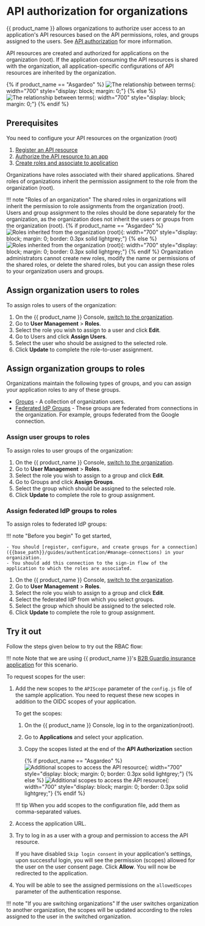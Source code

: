 # API authorization for organizations
{{ product_name }} allows organizations to authorize user access to an application's API resources based on the API permissions, roles, and groups assigned to the users. See [API authorization]({{base_path}}/guides/api-authorization/) for more information.

API resources are created and authorized for applications on the organization (root). If the application consuming the API resources is shared with the organization, all application-specific configurations of API resources are inherited by the organization.

{% if product_name == "Asgardeo" %}
![The relationship between terms]({{base_path}}/assets/img/guides/authorization/api-authorization/b2b-api-authorization.png){: width="700" style="display: block; margin: 0;"}
{% else %}
![The relationship between terms]({{base_path}}/assets/img/guides/authorization/api-authorization/b2b-api-authorization.png){: width="700" style="display: block; margin: 0;"}
{% endif %}

## Prerequisites
You need to configure your API resources on the organization (root)

1. [Register an API resource]({{base_path}}/guides/api-authorization/#register-an-api-resource)
2. [Authorize the API resource to an app]({{base_path}}/guides/api-authorization/#authorize-the-api-resources-for-an-app)
3. [Create roles and associate to application]({{base_path}}/guides/api-authorization/#associate-roles-to-the-application)

Organizations have roles associated with their shared applications. Shared roles of organizations inherit the permission assignment to the role from the organization (root).

!!! note "Roles of an organization"
    The shared roles in organizations will inherit the permission to role assignments from the organization (root).
    Users and group assignment to the roles should be done separately for the organization, as the organization does not inherit the users or groups from the organization (root).
    {% if product_name == "Asgardeo" %}
    ![Roles inherited from the organization (root)]({{base_path}}/assets/img/guides/authorization/api-authorization/b2b-inherited-roles.png){: width="700" style="display: block; margin: 0; border: 0.3px solid lightgrey;"}
    {% else %}
    ![Roles inherited from the organization (root)]({{base_path}}/assets/img/guides/authorization/api-authorization/b2b-inherited-roles.png){: width="700" style="display: block; margin: 0; border: 0.3px solid lightgrey;"}
    {% endif %}
    Organization administrators cannot create new roles, modify the name or permissions of the shared roles, or delete the shared roles, but you can assign these roles to your organization users and groups.

## Assign organization users to roles
To assign roles to users of the organization:

1. On the {{ product_name }} Console, [switch to the organization]({{base_path}}/guides/organization-management/manage-organizations/#switch-between-organizations).
2. Go to **User Management** > **Roles**.
3. Select the role you wish to assign to a user and click **Edit**.
4. Go to Users and click **Assign Users**.
5. Select the user who should be assigned to the selected role.
6. Click **Update** to complete the role-to-user assignment.

## Assign organization groups to roles

Organizations maintain the following types of groups, and you can assign your application roles to any of these groups.

- [Groups](#assign-user-groups-to-roles) - A collection of organization users.
- [Federated IdP Groups](#assign-federated-idp-groups-to-roles) - These groups are federated from connections in the organization. For example, groups federated from the Google connection.

### Assign user groups to roles

To assign roles to user groups of the organization:

1. On the {{ product_name }} Console, [switch to the organization]({{base_path}}/guides/organization-management/manage-organizations/#switch-between-organizations).
2. Go to **User Management** > **Roles**.
3. Select the role you wish to assign to a group and click **Edit**.
4. Go to Groups and click **Assign Groups**.
5. Select the group which should be assigned to the selected role.
6. Click **Update** to complete the role to group assignment.

### Assign federated IdP groups to roles
To assign roles to federated IdP groups:

!!! note "Before you begin"
    To get started,

    - You should [register, configure, and create groups for a connection]({{base_path}}/guides/authentication/#manage-connections) in your organization.
    - You should add this connection to the sign-in flow of the application to which the roles are associated.

1. On the {{ product_name }} Console, [switch to the organization]({{base_path}}/guides/organization-management/manage-organizations/#switch-between-organizations).
2. Go to **User Management** > **Roles**.
3. Select the role you wish to assign to a group and click **Edit**.
4. Select the federated IdP from which you select groups.
5. Select the group which should be assigned to the selected role.
6. Click **Update** to complete the role to group assignment.

## Try it out

Follow the steps given below to try out the RBAC flow:

!!! note
    Note that we are using {{ product_name }}'s [B2B Guardio insurance application]({{base_path}}/guides/organization-management/try-a-b2b-use-case/) for this scenario.

To request scopes for the user:

1. Add the new scopes to the `APIScope` parameter of the `config.js` file of the sample application. You need to request these new scopes in addition to the OIDC scopes of your application.

    To get the scopes:

    1. On the {{ product_name }} Console, log in to the organization(root).
    2. Go to **Applications** and select your application.
    3. Copy the scopes listed at the end of the **API Authorization** section

        {% if product_name == "Asgardeo" %}
        ![Additional scopes to access the API resource]({{base_path}}/assets/img/guides/authorization/api-authorization/additional-scopes.png){: width="700" style="display: block; margin: 0; border: 0.3px solid lightgrey;"}
        {% else %}
        ![Additional scopes to access the API resource]({{base_path}}/assets/img/guides/authorization/api-authorization/additional-scopes.png){: width="700" style="display: block; margin: 0; border: 0.3px solid lightgrey;"}
        {% endif %}

    !!! tip
        When you add scopes to the configuration file, add them as comma-separated values.

2. Access the application URL.
3. Try to log in as a user with a group and permission to access the API resource.

    If you have disabled `Skip login consent` in your application's settings, upon successful login, you will see the permission (scopes) allowed for the user on the user consent page.
    Click **Allow**. You will now be redirected to the application.

4. You will be able to see the assigned permissions on the `allowedScopes` parameter of the authentication response.

!!! note "If you are switching organizations"
    If the user switches organization to another organization, the scopes will be updated according to the roles assigned to the user in the switched organization.
